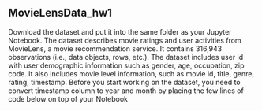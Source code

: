 ## MovieLensData_hw1
Download the dataset and put it into the same folder as your
Jupyter Notebook. The dataset describes movie ratings and user activities from MovieLens, a movie
recommendation service. It contains 316,943 observations (i.e., data objects, rows, etc.). The dataset
includes user id with user demographic information such as gender, age, occupation, zip code. It also
includes movie level information, such as movie id, title, genre, rating, timestamp. Before you start
working on the dataset, you need to convert timestamp column to year and month by placing the few
lines of code below on top of your Notebook 
